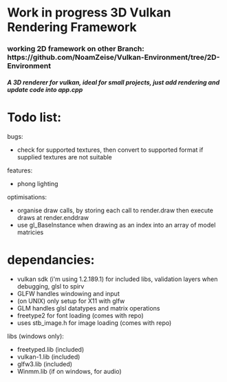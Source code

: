 # Work in progress 3D Vulkan Rendering Framework
<h3> working 2D framework on other Branch: https://github.com/NoamZeise/Vulkan-Environment/tree/2D-Environment</h3>

<h5>A 3D renderer for vulkan, ideal for small projects, just add rendering and update code into app.cpp </h5>

# Todo list:

bugs:
* check for supported textures, then convert to supported format if supplied textures are not suitable

features:
* phong lighting

optimisations:
* organise draw calls, by storing each call to render.draw then execute draws at render.enddraw  
* use gl_BaseInstance when drawing as an index into an array of model matricies

# dependancies:

* vulkan sdk (i'm using 1.2.189.1) for included libs, validation layers when debugging, glsl to spirv
* GLFW handles windowing and input
* (on UNIX) only setup for X11 with glfw
* GLM handles glsl datatypes and matrix operations
* freetype2 for font loading (comes with repo)
* uses stb_image.h for image loading (comes with repo)

libs (windows only):
* freetyped.lib (included)
* vulkan-1.lib (included)
* glfw3.lib (included)
* Winmm.lib (if on windows, for audio)
